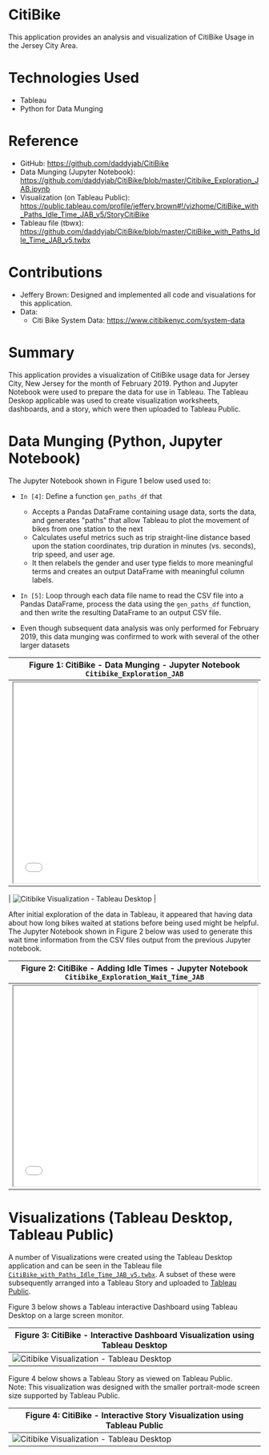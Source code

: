 
# CitiBike

This application provides an analysis and visualization of CitiBike Usage in the Jersey City Area.

# Technologies Used

* Tableau
* Python for Data Munging

# Reference

* GitHub: https://github.com/daddyjab/CitiBike
* Data Munging (Jupyter Notebook): https://github.com/daddyjab/CitiBike/blob/master/Citibike_Exploration_JAB.ipynb
* Visualization (on Tableau Public): https://public.tableau.com/profile/jeffery.brown#!/vizhome/CitiBike_with_Paths_Idle_Time_JAB_v5/StoryCitiBike
* Tableau file (tbwx): https://github.com/daddyjab/CitiBike/blob/master/CitiBike_with_Paths_Idle_Time_JAB_v5.twbx

# Contributions

* Jeffery Brown: Designed and implemented all code and visualations for this application.
* Data:
    * Citi Bike System Data: https://www.citibikenyc.com/system-data

# Summary

This application provides a visualization of CitiBike usage data for Jersey City, New Jersey for the month of February 2019.  Python and Jupyter Notebook were used to prepare the data for use in Tableau.  The Tableau Deskop applicable was used to create visualization worksheets, dashboards, and a story, which were then uploaded to Tableau Public.

# Data Munging (Python, Jupyter Notebook)
The Jupyter Notebook shown in Figure 1 below used used to:

* `In [4]`: Define a function `gen_paths_df` that
    * Accepts a Pandas DataFrame containing usage data, sorts the data, and generates "paths" that allow Tableau to plot the movement of bikes from one station to the next
    * Calculates useful metrics such as trip straight-line distance based upon the station coordinates, trip duration in minutes (vs. seconds), trip speed, and user age.
    * It then relabels the gender and user type fields to more meaningful terms and creates an output DataFrame with meaningful column labels.

* `In [5]`: Loop through each data file name to read the CSV file into a Pandas DataFrame, process the data using the `gen_paths_df` function, and then write the resulting DataFrame to an output CSV file.

* Even though subsequent data analysis was only performed for February 2019, this data munging was confirmed to work with several of the other larger datasets 

| Figure 1: CitiBike - Data Munging - Jupyter Notebook `Citibike_Exploration_JAB` |
|----------|
| <iframe src="docs/Citibike_Exploration_JAB-snippet.html" width="100%" height="400px" > </iframe> |

| ![Citibike Visualization - Tableau Desktop](docs/Citibike_Exploration_JAB-snippet.gif "Figure 3: CitiBike - Interactive Dashboard Visualization using Tableau Desktop") |


After initial exploration of the data in Tableau, it appeared that having data about how long bikes waited at stations before being used might be helpful.  The Jupyter Notebook shown in Figure 2 below was used to generate this wait time information from the CSV files output from the previous Jupyter notebook.

| Figure 2: CitiBike - Adding Idle Times - Jupyter Notebook `Citibike_Exploration_Wait_Time_JAB` |
|----------|
| <iframe src="docs/Citibike_Exploration_Wait_Time_JAB-snippet.html" width="100%" height="400px" > </iframe> |

# Visualizations (Tableau Desktop, Tableau Public)

A number of Visualizations were created using the Tableau Desktop application and can be seen in the Tableau file [`CitiBike_with_Paths_Idle_Time_JAB_v5.twbx`](https://github.com/daddyjab/CitiBike/blob/master/CitiBike_with_Paths_Idle_Time_JAB_v5.twbx).  A subset of these were subsequently arranged into a Tableau Story and uploaded to [Tableau Public](https://public.tableau.com/profile/jeffery.brown#!/vizhome/CitiBike_with_Paths_Idle_Time_JAB_v5/StoryCitiBike).

Figure 3 below shows a Tableau interactive Dashboard using Tableau Desktop on a large screen monitor.

| Figure 3: CitiBike - Interactive Dashboard Visualization using Tableau Desktop |
|----------|
| ![Citibike Visualization - Tableau Desktop](docs/Citibike_Visualization_Tableau_Desktop-screenshot.png "Figure 3: CitiBike - Interactive Dashboard Visualization using Tableau Desktop") |

Figure 4 below shows a Tableau Story as viewed on Tableau Public.<br>
Note: This visualization was designed with the smaller portrait-mode screen size supported by Tableau Public. 

| Figure 4: CitiBike - Interactive Story Visualization using Tableau Public |
|----------|
| ![Citibike Visualization - Tableau Desktop](docs/Citibike_Visualization_Tableau_Public-screenshot.png "Figure 4: CitiBike - Interactive Story Visualization using Tableau Public") |
